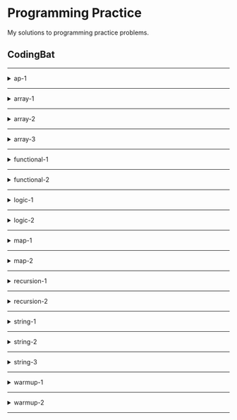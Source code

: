 # Programming Practice

My solutions to programming practice problems.

## CodingBat

***
<details>
<summary>ap-1</summary>

#### java

- [scoresSpecial.md](/codingbat/java/md/ap-1/scoresSpecial.md)
- [sumHeights2.md](/codingbat/java/md/ap-1/sumHeights2.md)
- [userCompare.md](/codingbat/java/md/ap-1/userCompare.md)
- [copyEvens.md](/codingbat/java/md/ap-1/copyEvens.md)
- [copyEndy.md](/codingbat/java/md/ap-1/copyEndy.md)
- [scores100.md](/codingbat/java/md/ap-1/scores100.md)
- [scoresAverage.md](/codingbat/java/md/ap-1/scoresAverage.md)
- [sumHeights.md](/codingbat/java/md/ap-1/sumHeights.md)
- [wordsFront.md](/codingbat/java/md/ap-1/wordsFront.md)
- [scoresClump.md](/codingbat/java/md/ap-1/scoresClump.md)
- [mergeTwo.md](/codingbat/java/md/ap-1/mergeTwo.md)
- [wordsCount.md](/codingbat/java/md/ap-1/wordsCount.md)
- [scoreUp.md](/codingbat/java/md/ap-1/scoreUp.md)
- [matchUp.md](/codingbat/java/md/ap-1/matchUp.md)
- [scoresIncreasing.md](/codingbat/java/md/ap-1/scoresIncreasing.md)
- [hasOne.md](/codingbat/java/md/ap-1/hasOne.md)
- [commonTwo.md](/codingbat/java/md/ap-1/commonTwo.md)
- [dividesSelf.md](/codingbat/java/md/ap-1/dividesSelf.md)
- [bigHeights.md](/codingbat/java/md/ap-1/bigHeights.md)
- [wordsWithout.md](/codingbat/java/md/ap-1/wordsWithout.md)
- [wordsWithoutList.md](/codingbat/java/md/ap-1/wordsWithoutList.md)
</details>

***
<details>
<summary>array-1</summary>

#### java

- [frontPiece.md](/codingbat/java/md/array-1/frontPiece.md)
- [firstLast6.md](/codingbat/java/md/array-1/firstLast6.md)
- [midThree.md](/codingbat/java/md/array-1/midThree.md)
- [front11.md](/codingbat/java/md/array-1/front11.md)
- [makePi.md](/codingbat/java/md/array-1/makePi.md)
- [middleWay.md](/codingbat/java/md/array-1/middleWay.md)
- [makeLast.md](/codingbat/java/md/array-1/makeLast.md)
- [biggerTwo.md](/codingbat/java/md/array-1/biggerTwo.md)
- [reverse3.md](/codingbat/java/md/array-1/reverse3.md)
- [sameFirstLast.md](/codingbat/java/md/array-1/sameFirstLast.md)
- [sum3.md](/codingbat/java/md/array-1/sum3.md)
- [no23.md](/codingbat/java/md/array-1/no23.md)
- [plusTwo.md](/codingbat/java/md/array-1/plusTwo.md)
- [sum2.md](/codingbat/java/md/array-1/sum2.md)
- [has23.md](/codingbat/java/md/array-1/has23.md)
- [unlucky1.md](/codingbat/java/md/array-1/unlucky1.md)
- [makeMiddle.md](/codingbat/java/md/array-1/makeMiddle.md)
- [make2.md](/codingbat/java/md/array-1/make2.md)
- [maxTriple.md](/codingbat/java/md/array-1/maxTriple.md)
- [maxEnd3.md](/codingbat/java/md/array-1/maxEnd3.md)
- [makeEnds.md](/codingbat/java/md/array-1/makeEnds.md)
- [start1.md](/codingbat/java/md/array-1/start1.md)
- [commonEnd.md](/codingbat/java/md/array-1/commonEnd.md)
- [swapEnds.md](/codingbat/java/md/array-1/swapEnds.md)
- [rotateLeft3.md](/codingbat/java/md/array-1/rotateLeft3.md)
- [double23.md](/codingbat/java/md/array-1/double23.md)
- [fix23.md](/codingbat/java/md/array-1/fix23.md)
</details>

***
<details>
<summary>array-2</summary>

#### java

- [either24.md](/codingbat/java/md/array-2/either24.md)
- [lucky13.md](/codingbat/java/md/array-2/lucky13.md)
- [sum13.md](/codingbat/java/md/array-2/sum13.md)
- [shiftLeft.md](/codingbat/java/md/array-2/shiftLeft.md)
- [sum67.md](/codingbat/java/md/array-2/sum67.md)
- [isEverywhere.md](/codingbat/java/md/array-2/isEverywhere.md)
- [evenOdd.md](/codingbat/java/md/array-2/evenOdd.md)
- [sameEnds.md](/codingbat/java/md/array-2/sameEnds.md)
- [fizzArray2.md](/codingbat/java/md/array-2/fizzArray2.md)
- [has77.md](/codingbat/java/md/array-2/has77.md)
- [has12.md](/codingbat/java/md/array-2/has12.md)
- [countEvens.md](/codingbat/java/md/array-2/countEvens.md)
- [pre4.md](/codingbat/java/md/array-2/pre4.md)
- [only14.md](/codingbat/java/md/array-2/only14.md)
- [has22.md](/codingbat/java/md/array-2/has22.md)
- [post4.md](/codingbat/java/md/array-2/post4.md)
- [centeredAverage.md](/codingbat/java/md/array-2/centeredAverage.md)
- [fizzArray.md](/codingbat/java/md/array-2/fizzArray.md)
- [tripleUp.md](/codingbat/java/md/array-2/tripleUp.md)
- [modThree.md](/codingbat/java/md/array-2/modThree.md)
- [fizzArray3.md](/codingbat/java/md/array-2/fizzArray3.md)
- [sum28.md](/codingbat/java/md/array-2/sum28.md)
- [more14.md](/codingbat/java/md/array-2/more14.md)
- [matchUp.md](/codingbat/java/md/array-2/matchUp.md)
- [bigDiff.md](/codingbat/java/md/array-2/bigDiff.md)
- [twoTwo.md](/codingbat/java/md/array-2/twoTwo.md)
- [notAlone.md](/codingbat/java/md/array-2/notAlone.md)
- [zeroMax.md](/codingbat/java/md/array-2/zeroMax.md)
- [haveThree.md](/codingbat/java/md/array-2/haveThree.md)
- [no14.md](/codingbat/java/md/array-2/no14.md)
- [zeroFront.md](/codingbat/java/md/array-2/zeroFront.md)
- [tenRun.md](/codingbat/java/md/array-2/tenRun.md)
- [fizzBuzz.md](/codingbat/java/md/array-2/fizzBuzz.md)
- [withoutTen.md](/codingbat/java/md/array-2/withoutTen.md)
</details>

***
<details>
<summary>array-3</summary>

#### java

- [fix45.md](/codingbat/java/md/array-3/fix45.md)
- [maxSpan.md](/codingbat/java/md/array-3/maxSpan.md)
- [fix34.md](/codingbat/java/md/array-3/fix34.md)
- [squareUp.md](/codingbat/java/md/array-3/squareUp.md)
- [countClumps.md](/codingbat/java/md/array-3/countClumps.md)
- [maxMirror.md](/codingbat/java/md/array-3/maxMirror.md)
- [canBalance.md](/codingbat/java/md/array-3/canBalance.md)
- [seriesUp.md](/codingbat/java/md/array-3/seriesUp.md)
- [linearIn.md](/codingbat/java/md/array-3/linearIn.md)
</details>

***
<details>
<summary>functional-1</summary>

#### java

- [copies3.md](/codingbat/java/md/functional-1/copies3.md)
- [lower.md](/codingbat/java/md/functional-1/lower.md)
- [square.md](/codingbat/java/md/functional-1/square.md)
- [addStar.md](/codingbat/java/md/functional-1/addStar.md)
- [moreY.md](/codingbat/java/md/functional-1/moreY.md)
- [noX.md](/codingbat/java/md/functional-1/noX.md)
- [rightDigit.md](/codingbat/java/md/functional-1/rightDigit.md)
- [doubling.md](/codingbat/java/md/functional-1/doubling.md)
- [math1.md](/codingbat/java/md/functional-1/math1.md)
</details>

***
<details>
<summary>functional-2</summary>

#### java

- [noZ.md](/codingbat/java/md/functional-2/noZ.md)
- [square56.md](/codingbat/java/md/functional-2/square56.md)
- [no34.md](/codingbat/java/md/functional-2/no34.md)
- [noTeen.md](/codingbat/java/md/functional-2/noTeen.md)
- [noYY.md](/codingbat/java/md/functional-2/noYY.md)
- [noNeg.md](/codingbat/java/md/functional-2/noNeg.md)
- [two2.md](/codingbat/java/md/functional-2/two2.md)
- [noLong.md](/codingbat/java/md/functional-2/noLong.md)
- [no9.md](/codingbat/java/md/functional-2/no9.md)
</details>

***
<details>
<summary>logic-1</summary>

#### java

- [old35.md](/codingbat/java/md/logic-1/old35.md)
- [nearTen.md](/codingbat/java/md/logic-1/nearTen.md)
- [sortaSum.md](/codingbat/java/md/logic-1/sortaSum.md)
- [blueTicket.md](/codingbat/java/md/logic-1/blueTicket.md)
- [teaParty.md](/codingbat/java/md/logic-1/teaParty.md)
- [answerCell.md](/codingbat/java/md/logic-1/answerCell.md)
- [teenSum.md](/codingbat/java/md/logic-1/teenSum.md)
- [lastDigit.md](/codingbat/java/md/logic-1/lastDigit.md)
- [squirrelPlay.md](/codingbat/java/md/logic-1/squirrelPlay.md)
- [love6.md](/codingbat/java/md/logic-1/love6.md)
- [in1To10.md](/codingbat/java/md/logic-1/in1To10.md)
- [withoutDoubles.md](/codingbat/java/md/logic-1/withoutDoubles.md)
- [more20.md](/codingbat/java/md/logic-1/more20.md)
- [fizzString2.md](/codingbat/java/md/logic-1/fizzString2.md)
- [inOrder.md](/codingbat/java/md/logic-1/inOrder.md)
- [dateFashion.md](/codingbat/java/md/logic-1/dateFashion.md)
- [cigarParty.md](/codingbat/java/md/logic-1/cigarParty.md)
- [maxMod5.md](/codingbat/java/md/logic-1/maxMod5.md)
- [caughtSpeeding.md](/codingbat/java/md/logic-1/caughtSpeeding.md)
- [less20.md](/codingbat/java/md/logic-1/less20.md)
- [specialEleven.md](/codingbat/java/md/logic-1/specialEleven.md)
- [redTicket.md](/codingbat/java/md/logic-1/redTicket.md)
- [fizzString.md](/codingbat/java/md/logic-1/fizzString.md)
- [twoAsOne.md](/codingbat/java/md/logic-1/twoAsOne.md)
- [shareDigit.md](/codingbat/java/md/logic-1/shareDigit.md)
- [greenTicket.md](/codingbat/java/md/logic-1/greenTicket.md)
- [sumLimit.md](/codingbat/java/md/logic-1/sumLimit.md)
- [alarmClock.md](/codingbat/java/md/logic-1/alarmClock.md)
- [inOrderEqual.md](/codingbat/java/md/logic-1/inOrderEqual.md)
- [lessBy10.md](/codingbat/java/md/logic-1/lessBy10.md)

#### python

- [cigar_party.md](/codingbat/python/md/logic-1/cigar_party.md)
- [love6.md](/codingbat/python/md/logic-1/love6.md)
- [in1to10.md](/codingbat/python/md/logic-1/in1to10.md)
- [squirrel_play.md](/codingbat/python/md/logic-1/squirrel_play.md)
- [date_fashion.md](/codingbat/python/md/logic-1/date_fashion.md)
- [sorta_sum.md](/codingbat/python/md/logic-1/sorta_sum.md)
- [caught_speeding.md](/codingbat/python/md/logic-1/caught_speeding.md)
- [near_ten.md](/codingbat/python/md/logic-1/near_ten.md)
- [alarm_clock.md](/codingbat/python/md/logic-1/alarm_clock.md)
</details>

***
<details>
<summary>logic-2</summary>

#### java

- [blackjack.md](/codingbat/java/md/logic-2/blackjack.md)
- [loneSum.md](/codingbat/java/md/logic-2/loneSum.md)
- [noTeenSum.md](/codingbat/java/md/logic-2/noTeenSum.md)
- [evenlySpaced.md](/codingbat/java/md/logic-2/evenlySpaced.md)
- [closeFar.md](/codingbat/java/md/logic-2/closeFar.md)
- [roundSum.md](/codingbat/java/md/logic-2/roundSum.md)
- [makeChocolate.md](/codingbat/java/md/logic-2/makeChocolate.md)
- [luckySum.md](/codingbat/java/md/logic-2/luckySum.md)
- [makeBricks.md](/codingbat/java/md/logic-2/makeBricks.md)

#### python

- [close_far.md](/codingbat/python/md/logic-2/close_far.md)
- [lucky_sum.md](/codingbat/python/md/logic-2/lucky_sum.md)
- [round_sum.md](/codingbat/python/md/logic-2/round_sum.md)
- [make_bricks.md](/codingbat/python/md/logic-2/make_bricks.md)
- [make_chocolate.md](/codingbat/python/md/logic-2/make_chocolate.md)
- [no_teen_sum.md](/codingbat/python/md/logic-2/no_teen_sum.md)
- [lone_sum.md](/codingbat/python/md/logic-2/lone_sum.md)
</details>

***
<details>
<summary>map-1</summary>

#### java

- [mapShare.md](/codingbat/java/md/map-1/mapShare.md)
- [mapAB3.md](/codingbat/java/md/map-1/mapAB3.md)
- [mapBully.md](/codingbat/java/md/map-1/mapBully.md)
- [mapAB2.md](/codingbat/java/md/map-1/mapAB2.md)
- [topping1.md](/codingbat/java/md/map-1/topping1.md)
- [mapAB.md](/codingbat/java/md/map-1/mapAB.md)
- [topping2.md](/codingbat/java/md/map-1/topping2.md)
- [topping3.md](/codingbat/java/md/map-1/topping3.md)
- [mapAB4.md](/codingbat/java/md/map-1/mapAB4.md)
</details>

***
<details>
<summary>map-2</summary>

#### java

- [firstChar.md](/codingbat/java/md/map-2/firstChar.md)
- [allSwap.md](/codingbat/java/md/map-2/allSwap.md)
- [firstSwap.md](/codingbat/java/md/map-2/firstSwap.md)
- [wordAppend.md](/codingbat/java/md/map-2/wordAppend.md)
- [wordLen.md](/codingbat/java/md/map-2/wordLen.md)
- [word0.md](/codingbat/java/md/map-2/word0.md)
- [wordMultiple.md](/codingbat/java/md/map-2/wordMultiple.md)
- [wordCount.md](/codingbat/java/md/map-2/wordCount.md)
- [pairs.md](/codingbat/java/md/map-2/pairs.md)
</details>

***
<details>
<summary>recursion-1</summary>

#### java

- [array11.md](/codingbat/java/md/recursion-1/array11.md)
- [triangle.md](/codingbat/java/md/recursion-1/triangle.md)
- [factorial.md](/codingbat/java/md/recursion-1/factorial.md)
- [countHi2.md](/codingbat/java/md/recursion-1/countHi2.md)
- [count7.md](/codingbat/java/md/recursion-1/count7.md)
- [countX.md](/codingbat/java/md/recursion-1/countX.md)
- [strCount.md](/codingbat/java/md/recursion-1/strCount.md)
- [allStar.md](/codingbat/java/md/recursion-1/allStar.md)
- [parenBit.md](/codingbat/java/md/recursion-1/parenBit.md)
- [count8.md](/codingbat/java/md/recursion-1/count8.md)
- [fibonacci.md](/codingbat/java/md/recursion-1/fibonacci.md)
- [stringClean.md](/codingbat/java/md/recursion-1/stringClean.md)
- [countHi.md](/codingbat/java/md/recursion-1/countHi.md)
- [nestParen.md](/codingbat/java/md/recursion-1/nestParen.md)
- [strDist.md](/codingbat/java/md/recursion-1/strDist.md)
- [countAbc.md](/codingbat/java/md/recursion-1/countAbc.md)
- [bunnyEars.md](/codingbat/java/md/recursion-1/bunnyEars.md)
- [strCopies.md](/codingbat/java/md/recursion-1/strCopies.md)
- [powerN.md](/codingbat/java/md/recursion-1/powerN.md)
- [noX.md](/codingbat/java/md/recursion-1/noX.md)
- [changeXY.md](/codingbat/java/md/recursion-1/changeXY.md)
- [array220.md](/codingbat/java/md/recursion-1/array220.md)
- [pairStar.md](/codingbat/java/md/recursion-1/pairStar.md)
- [bunnyEars2.md](/codingbat/java/md/recursion-1/bunnyEars2.md)
- [count11.md](/codingbat/java/md/recursion-1/count11.md)
- [array6.md](/codingbat/java/md/recursion-1/array6.md)
- [countPairs.md](/codingbat/java/md/recursion-1/countPairs.md)
- [sumDigits.md](/codingbat/java/md/recursion-1/sumDigits.md)
- [endX.md](/codingbat/java/md/recursion-1/endX.md)
- [changePi.md](/codingbat/java/md/recursion-1/changePi.md)
</details>

***
<details>
<summary>recursion-2</summary>

#### java

- [groupSumClump.md](/codingbat/java/md/recursion-2/groupSumClump.md)
- [groupNoAdj.md](/codingbat/java/md/recursion-2/groupNoAdj.md)
- [splitOdd10.md](/codingbat/java/md/recursion-2/splitOdd10.md)
- [groupSum5.md](/codingbat/java/md/recursion-2/groupSum5.md)
- [split53.md](/codingbat/java/md/recursion-2/split53.md)
- [groupSum6.md](/codingbat/java/md/recursion-2/groupSum6.md)
- [splitArray.md](/codingbat/java/md/recursion-2/splitArray.md)
- [groupSum.md](/codingbat/java/md/recursion-2/groupSum.md)
</details>

***
<details>
<summary>string-1</summary>

#### java

- [nTwice.md](/codingbat/java/md/string-1/nTwice.md)
- [withoutX.md](/codingbat/java/md/string-1/withoutX.md)
- [deFront.md](/codingbat/java/md/string-1/deFront.md)
- [twoChar.md](/codingbat/java/md/string-1/twoChar.md)
- [extraEnd.md](/codingbat/java/md/string-1/extraEnd.md)
- [lastTwo.md](/codingbat/java/md/string-1/lastTwo.md)
- [frontAgain.md](/codingbat/java/md/string-1/frontAgain.md)
- [left2.md](/codingbat/java/md/string-1/left2.md)
- [without2.md](/codingbat/java/md/string-1/without2.md)
- [makeOutWord.md](/codingbat/java/md/string-1/makeOutWord.md)
- [middleThree.md](/codingbat/java/md/string-1/middleThree.md)
- [minCat.md](/codingbat/java/md/string-1/minCat.md)
- [firstHalf.md](/codingbat/java/md/string-1/firstHalf.md)
- [hasBad.md](/codingbat/java/md/string-1/hasBad.md)
- [right2.md](/codingbat/java/md/string-1/right2.md)
- [atFirst.md](/codingbat/java/md/string-1/atFirst.md)
- [extraFront.md](/codingbat/java/md/string-1/extraFront.md)
- [seeColor.md](/codingbat/java/md/string-1/seeColor.md)
- [comboString.md](/codingbat/java/md/string-1/comboString.md)
- [withoutX2.md](/codingbat/java/md/string-1/withoutX2.md)
- [makeTags.md](/codingbat/java/md/string-1/makeTags.md)
- [middleTwo.md](/codingbat/java/md/string-1/middleTwo.md)
- [conCat.md](/codingbat/java/md/string-1/conCat.md)
- [theEnd.md](/codingbat/java/md/string-1/theEnd.md)
- [lastChars.md](/codingbat/java/md/string-1/lastChars.md)
- [endsLy.md](/codingbat/java/md/string-1/endsLy.md)
- [nonStart.md](/codingbat/java/md/string-1/nonStart.md)
- [withouEnd2.md](/codingbat/java/md/string-1/withouEnd2.md)
- [makeAbba.md](/codingbat/java/md/string-1/makeAbba.md)
- [helloName.md](/codingbat/java/md/string-1/helloName.md)
- [withoutEnd.md](/codingbat/java/md/string-1/withoutEnd.md)
- [firstTwo.md](/codingbat/java/md/string-1/firstTwo.md)
- [startword.md](/codingbat/java/md/string-1/startword.md)

#### python

- [left2.md](/codingbat/python/md/string-1/left2.md)
- [hello_name.md](/codingbat/python/md/string-1/hello_name.md)
- [first_half.md](/codingbat/python/md/string-1/first_half.md)
- [extra_end.md](/codingbat/python/md/string-1/extra_end.md)
- [without_end.md](/codingbat/python/md/string-1/without_end.md)
- [combo_string.md](/codingbat/python/md/string-1/combo_string.md)
- [make_abba.md](/codingbat/python/md/string-1/make_abba.md)
- [make_tags.md](/codingbat/python/md/string-1/make_tags.md)
- [make_out_word.md](/codingbat/python/md/string-1/make_out_word.md)
- [non_start.md](/codingbat/python/md/string-1/non_start.md)
- [first_two.md](/codingbat/python/md/string-1/first_two.md)
</details>

***
<details>
<summary>string-2</summary>

#### java

- [sameStarChar.md](/codingbat/java/md/string-2/sameStarChar.md)
- [catDog.md](/codingbat/java/md/string-2/catDog.md)
- [doubleChar.md](/codingbat/java/md/string-2/doubleChar.md)
- [prefixAgain.md](/codingbat/java/md/string-2/prefixAgain.md)
- [repeatFront.md](/codingbat/java/md/string-2/repeatFront.md)
- [repeatEnd.md](/codingbat/java/md/string-2/repeatEnd.md)
- [repeatSeparator.md](/codingbat/java/md/string-2/repeatSeparator.md)
- [xyzMiddle.md](/codingbat/java/md/string-2/xyzMiddle.md)
- [zipZap.md](/codingbat/java/md/string-2/zipZap.md)
- [plusOut.md](/codingbat/java/md/string-2/plusOut.md)
- [oneTwo.md](/codingbat/java/md/string-2/oneTwo.md)
- [xyzThere.md](/codingbat/java/md/string-2/xyzThere.md)
- [countHi.md](/codingbat/java/md/string-2/countHi.md)
- [mixString.md](/codingbat/java/md/string-2/mixString.md)
- [countCode.md](/codingbat/java/md/string-2/countCode.md)
- [getSandwich.md](/codingbat/java/md/string-2/getSandwich.md)
- [starOut.md](/codingbat/java/md/string-2/starOut.md)
- [wordEnds.md](/codingbat/java/md/string-2/wordEnds.md)
- [bobThere.md](/codingbat/java/md/string-2/bobThere.md)
- [xyBalance.md](/codingbat/java/md/string-2/xyBalance.md)
- [endOther.md](/codingbat/java/md/string-2/endOther.md)

#### python

- [count_code.md](/codingbat/python/md/string-2/count_code.md)
- [double_char.md](/codingbat/python/md/string-2/double_char.md)
- [cat_dog.md](/codingbat/python/md/string-2/cat_dog.md)
- [end_other.md](/codingbat/python/md/string-2/end_other.md)
- [count_hi.md](/codingbat/python/md/string-2/count_hi.md)
- [xyz_there.md](/codingbat/python/md/string-2/xyz_there.md)
</details>

***
<details>
<summary>string-3</summary>

#### java

- [countTriple.md](/codingbat/java/md/string-3/countTriple.md)
- [withoutString.md](/codingbat/java/md/string-3/withoutString.md)
- [countYZ.md](/codingbat/java/md/string-3/countYZ.md)
- [notReplace.md](/codingbat/java/md/string-3/notReplace.md)
- [sameEnds.md](/codingbat/java/md/string-3/sameEnds.md)
- [maxBlock.md](/codingbat/java/md/string-3/maxBlock.md)
- [sumNumbers.md](/codingbat/java/md/string-3/sumNumbers.md)
- [mirrorEnds.md](/codingbat/java/md/string-3/mirrorEnds.md)
- [gHappy.md](/codingbat/java/md/string-3/gHappy.md)
- [sumDigits.md](/codingbat/java/md/string-3/sumDigits.md)
- [equalIsNot.md](/codingbat/java/md/string-3/equalIsNot.md)
</details>

***
<details>
<summary>warmup-1</summary>

#### java

- [startOz.md](/codingbat/java/md/warmup-1/startOz.md)
- [delDel.md](/codingbat/java/md/warmup-1/delDel.md)
- [missingChar.md](/codingbat/java/md/warmup-1/missingChar.md)
- [makes10.md](/codingbat/java/md/warmup-1/makes10.md)
- [stringE.md](/codingbat/java/md/warmup-1/stringE.md)
- [endUp.md](/codingbat/java/md/warmup-1/endUp.md)
- [close10.md](/codingbat/java/md/warmup-1/close10.md)
- [diff21.md](/codingbat/java/md/warmup-1/diff21.md)
- [intMax.md](/codingbat/java/md/warmup-1/intMax.md)
- [or35.md](/codingbat/java/md/warmup-1/or35.md)
- [loneTeen.md](/codingbat/java/md/warmup-1/loneTeen.md)
- [lastDigit.md](/codingbat/java/md/warmup-1/lastDigit.md)
- [everyNth.md](/codingbat/java/md/warmup-1/everyNth.md)
- [startHi.md](/codingbat/java/md/warmup-1/startHi.md)
- [mixStart.md](/codingbat/java/md/warmup-1/mixStart.md)
- [hasTeen.md](/codingbat/java/md/warmup-1/hasTeen.md)
- [backAround.md](/codingbat/java/md/warmup-1/backAround.md)
- [front3.md](/codingbat/java/md/warmup-1/front3.md)
- [max1020.md](/codingbat/java/md/warmup-1/max1020.md)
- [sleepIn.md](/codingbat/java/md/warmup-1/sleepIn.md)
- [posNeg.md](/codingbat/java/md/warmup-1/posNeg.md)
- [in1020.md](/codingbat/java/md/warmup-1/in1020.md)
- [nearHundred.md](/codingbat/java/md/warmup-1/nearHundred.md)
- [parrotTrouble.md](/codingbat/java/md/warmup-1/parrotTrouble.md)
- [in3050.md](/codingbat/java/md/warmup-1/in3050.md)
- [frontBack.md](/codingbat/java/md/warmup-1/frontBack.md)
- [icyHot.md](/codingbat/java/md/warmup-1/icyHot.md)
- [notString.md](/codingbat/java/md/warmup-1/notString.md)
- [front22.md](/codingbat/java/md/warmup-1/front22.md)
- [monkeyTrouble.md](/codingbat/java/md/warmup-1/monkeyTrouble.md)
- [sumDouble.md](/codingbat/java/md/warmup-1/sumDouble.md)

#### python

- [makes10.md](/codingbat/python/md/warmup-1/makes10.md)
- [sleep_in.md](/codingbat/python/md/warmup-1/sleep_in.md)
- [diff21.md](/codingbat/python/md/warmup-1/diff21.md)
- [parrot_trouble.md](/codingbat/python/md/warmup-1/parrot_trouble.md)
- [front3.md](/codingbat/python/md/warmup-1/front3.md)
- [near_hundred.md](/codingbat/python/md/warmup-1/near_hundred.md)
- [monkey_trouble.md](/codingbat/python/md/warmup-1/monkey_trouble.md)
- [front_back.md](/codingbat/python/md/warmup-1/front_back.md)
- [missing_char.md](/codingbat/python/md/warmup-1/missing_char.md)
- [pos_neg.md](/codingbat/python/md/warmup-1/pos_neg.md)
- [not_string.md](/codingbat/python/md/warmup-1/not_string.md)
- [sum_double.md](/codingbat/python/md/warmup-1/sum_double.md)
</details>

***
<details>
<summary>warmup-2</summary>

#### java

- [altPairs.md](/codingbat/java/md/warmup-2/altPairs.md)
- [last2.md](/codingbat/java/md/warmup-2/last2.md)
- [stringTimes.md](/codingbat/java/md/warmup-2/stringTimes.md)
- [stringYak.md](/codingbat/java/md/warmup-2/stringYak.md)
- [stringX.md](/codingbat/java/md/warmup-2/stringX.md)
- [stringSplosion.md](/codingbat/java/md/warmup-2/stringSplosion.md)
- [stringMatch.md](/codingbat/java/md/warmup-2/stringMatch.md)
- [frontTimes.md](/codingbat/java/md/warmup-2/frontTimes.md)
- [doubleX.md](/codingbat/java/md/warmup-2/doubleX.md)
- [arrayCount9.md](/codingbat/java/md/warmup-2/arrayCount9.md)
- [array123.md](/codingbat/java/md/warmup-2/array123.md)
- [countXX.md](/codingbat/java/md/warmup-2/countXX.md)
- [arrayFront9.md](/codingbat/java/md/warmup-2/arrayFront9.md)
- [has271.md](/codingbat/java/md/warmup-2/has271.md)
- [noTriples.md](/codingbat/java/md/warmup-2/noTriples.md)
- [stringBits.md](/codingbat/java/md/warmup-2/stringBits.md)
- [array667.md](/codingbat/java/md/warmup-2/array667.md)

#### python

- [last2.md](/codingbat/python/md/warmup-2/last2.md)
- [string_match.md](/codingbat/python/md/warmup-2/string_match.md)
- [front_times.md](/codingbat/python/md/warmup-2/front_times.md)
- [string_splosion.md](/codingbat/python/md/warmup-2/string_splosion.md)
- [string_bits.md](/codingbat/python/md/warmup-2/string_bits.md)
- [array_count9.md](/codingbat/python/md/warmup-2/array_count9.md)
- [array123.md](/codingbat/python/md/warmup-2/array123.md)
- [string_times.md](/codingbat/python/md/warmup-2/string_times.md)
- [array_front9.md](/codingbat/python/md/warmup-2/array_front9.md)
</details>

***
